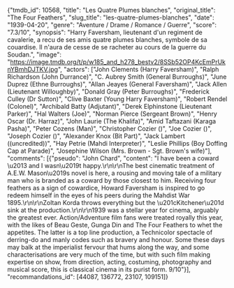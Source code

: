 {"tmdb_id": 10568, "title": "Les Quatre Plumes blanches", "original_title": "The Four Feathers", "slug_title": "les-quatre-plumes-blanches", "date": "1939-04-20", "genre": "Aventure / Drame / Romance / Guerre", "score": "7.3/10", "synopsis": "Harry Faversham, lieutenant d'un regiment de cavalerie, a recu de ses amis quatre plumes blanches, symbole de sa couardise. Il n'aura de cesse de se racheter au cours de la guerre du Soudan.", "image": "https://image.tmdb.org/t/p/w185_and_h278_bestv2/8SSb52OP4KcEmPrUknYBmhDJTKV.jpg", "actors": ["John Clements (Harry Faversham)", "Ralph Richardson (John Durrance)", "C. Aubrey Smith (General Burroughs)", "June Duprez (Ethne Burroughs)", "Allan Jeayes (General Faversham)", "Jack Allen (Lieutenant Willoughby)", "Donald Gray (Peter Burroughs)", "Frederick Culley (Dr Sutton)", "Clive Baxter (Young Harry Faversham)", "Robert Rendel (Colonel)", "Archibald Batty (Adjutant)", "Derek Elphinstone (Lieutenant Parker)", "Hal Walters (Joe)", "Norman Pierce (Sergeant Brown)", "Henry Oscar (Dr. Harraz)", "John Laurie (The Khalifa)", "Amid Taftazani (Karaga Pasha)", "Peter Cozens (Man)", "Christopher Cozier ()", "Joe Cozier ()", "Joseph Cozier ()", "Alexander Knox (Bit Part)", "Jack Lambert ((uncredited))", "Hay Petrie (Mahdi Interpreter)", "Leslie Phillips (Boy Doffing Cap at Parade)", "Josephine Wilson (Mrs. Brown - Sgt. Brown's wife)"], "comments": [{"pseudo": "John Chard", "content": "I have been a coward \u2013 and I wasn\u2019t happy.\r\n\r\nThe best cinematic treatment of A.E.W. Mason\u2019s novel is here, a rousing and moving tale of a military man who is branded as a coward by those closest to him. Receiving four feathers as a sign of cowardice, Howard Faversham is inspired to go redeem himself in the eyes of his peers during the Mahdist War 1895.\r\n\r\nZoltan Korda throws everything but the \u201cKitchener\u201d sink at the production.\r\n\r\n1939 was a stellar year for cinema, arguably the greatest ever. Action/Adventure film fans were treated royally this year, with the likes of Beau Geste, Gunga Din and The Four Feathers to whet the appetites. The latter is a top line production, a Technicolor spectacle of derring-do and manly codes such as bravery and honour. Some these days may balk at the imperialist fervour that hums along the way, and some characterisations are very much of the time, but with such film making expertise on show, from direction, acting, costuming, photography and musical score, this is classical cinema in its purist form. 9/10"}], "recommandations_id": [44087, 136772, 23107, 109151]}